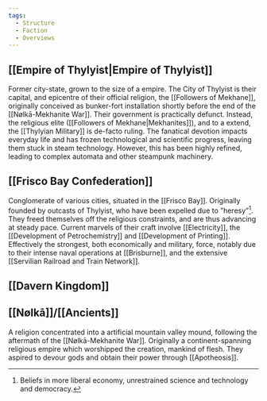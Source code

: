 ```yaml
---
tags:
  - Structure
  - Faction
  - Overviews
---
```

## [[Empire of Thylyist|Empire of Thylyist]]
Former city-state, grown to the size of a empire. 
The City of Thylyist is their capital, and epicentre of their official religion, the [[Followers of Mekhane]], originally conceived as bunker-fort installation shortly before the end of the [[Nølkā-Mekhanite War]].
Their government is practically defunct. Instead, the religious elite ([[Followers of Mekhane|Mekhanites]]), and to a extend, the [[Thylyian Military]] is de-facto ruling. The fanatical devotion impacts everyday life and has frozen technological and scientific progress, leaving them stuck in steam technology. However, this has been highly refined, leading to complex automata and other steampunk machinery. 
## [[Frisco Bay Confederation]]
Conglomerate of various cities, situated in the [[Frisco Bay]].
Originally founded by outcasts of Thylyist, who have been expelled due to ”heresy”[^1].
They freed themselves off the religious constraints, and are thus advancing at steady pace. Current marvels of their craft involve [[Electricity]], the [[Development of Petrochemistry]] and [[Development of Printing]]. 
Effectively the strongest, both economically and military, force, notably due to their intense naval operations at [[Brisburne]], and the extensive [[Servilian Railroad and Train Network]]. 

[^1]:  Beliefs in more liberal economy, unrestrained science and technology and democracy. 

## [[Davern Kingdom]]

## [[Nølkā]]/[[Ancients]]
A religion concentrated into a artificial mountain valley mound, following the aftermath of the [[Nølkā-Mekhanite War]]. Originally a continent-spanning religious empire which worshipped the creation, mankind of flesh. They aspired to devour gods and obtain their power through [[Apotheosis]]. 
 